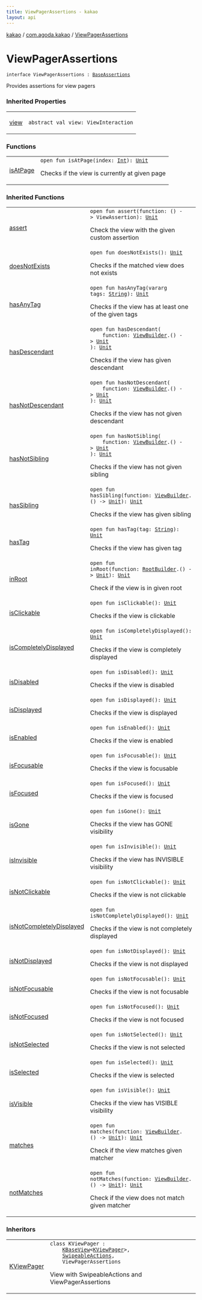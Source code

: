 ```yaml
---
title: ViewPagerAssertions - kakao
layout: api
---
```


<div class='api-docs-breadcrumbs'><a href="../../index.html">kakao</a> / <a href="../index.html">com.agoda.kakao</a> / <a href=".">ViewPagerAssertions</a></div>

# ViewPagerAssertions

<div class="signature"><code><span class="keyword">interface </span><span class="identifier">ViewPagerAssertions</span>&nbsp;<span class="symbol">:</span>&nbsp;<a href="../-base-assertions/index.html"><span class="identifier">BaseAssertions</span></a></code></div>

Provides assertions for view pagers

### Inherited Properties

<table class="api-docs-table">
<tbody>
<tr>
<td markdown="1">

<a href="../-base-assertions/view.html">view</a>


</td>
<td markdown="1">
<div class="signature"><code><span class="keyword">abstract</span> <span class="keyword">val </span><span class="identifier">view</span><span class="symbol">: </span><span class="identifier">ViewInteraction</span></code></div>

</td>
</tr>
</tbody>
</table>

### Functions

<table class="api-docs-table">
<tbody>
<tr>
<td markdown="1">

<a href="is-at-page.html">isAtPage</a>


</td>
<td markdown="1">
<div class="signature"><code><span class="keyword">open</span> <span class="keyword">fun </span><span class="identifier">isAtPage</span><span class="symbol">(</span><span class="parameterName" id="com.agoda.kakao.ViewPagerAssertions$isAtPage(kotlin.Int)/index">index</span><span class="symbol">:</span>&nbsp;<a href="https://kotlinlang.org/api/latest/jvm/stdlib/kotlin/-int/index.html"><span class="identifier">Int</span></a><span class="symbol">)</span><span class="symbol">: </span><a href="https://kotlinlang.org/api/latest/jvm/stdlib/kotlin/-unit/index.html"><span class="identifier">Unit</span></a></code></div>

Checks if the view is currently at given page


</td>
</tr>
</tbody>
</table>

### Inherited Functions

<table class="api-docs-table">
<tbody>
<tr>
<td markdown="1">

<a href="../-base-assertions/assert.html">assert</a>


</td>
<td markdown="1">
<div class="signature"><code><span class="keyword">open</span> <span class="keyword">fun </span><span class="identifier">assert</span><span class="symbol">(</span><span class="parameterName" id="com.agoda.kakao.BaseAssertions$assert(kotlin.Function0((android.support.test.espresso.ViewAssertion)))/function">function</span><span class="symbol">:</span>&nbsp;<span class="symbol">(</span><span class="symbol">)</span>&nbsp;<span class="symbol">-&gt;</span>&nbsp;<span class="identifier">ViewAssertion</span><span class="symbol">)</span><span class="symbol">: </span><a href="https://kotlinlang.org/api/latest/jvm/stdlib/kotlin/-unit/index.html"><span class="identifier">Unit</span></a></code></div>

Check the view with the given custom assertion


</td>
</tr>
<tr>
<td markdown="1">

<a href="../-base-assertions/does-not-exists.html">doesNotExists</a>


</td>
<td markdown="1">
<div class="signature"><code><span class="keyword">open</span> <span class="keyword">fun </span><span class="identifier">doesNotExists</span><span class="symbol">(</span><span class="symbol">)</span><span class="symbol">: </span><a href="https://kotlinlang.org/api/latest/jvm/stdlib/kotlin/-unit/index.html"><span class="identifier">Unit</span></a></code></div>

Checks if the matched view does not exists


</td>
</tr>
<tr>
<td markdown="1">

<a href="../-base-assertions/has-any-tag.html">hasAnyTag</a>


</td>
<td markdown="1">
<div class="signature"><code><span class="keyword">open</span> <span class="keyword">fun </span><span class="identifier">hasAnyTag</span><span class="symbol">(</span><span class="keyword">vararg</span> <span class="parameterName" id="com.agoda.kakao.BaseAssertions$hasAnyTag(kotlin.Array((kotlin.String)))/tags">tags</span><span class="symbol">:</span>&nbsp;<a href="https://kotlinlang.org/api/latest/jvm/stdlib/kotlin/-string/index.html"><span class="identifier">String</span></a><span class="symbol">)</span><span class="symbol">: </span><a href="https://kotlinlang.org/api/latest/jvm/stdlib/kotlin/-unit/index.html"><span class="identifier">Unit</span></a></code></div>

Checks if the view has at least one of the given tags


</td>
</tr>
<tr>
<td markdown="1">

<a href="../-base-assertions/has-descendant.html">hasDescendant</a>


</td>
<td markdown="1">
<div class="signature"><code><span class="keyword">open</span> <span class="keyword">fun </span><span class="identifier">hasDescendant</span><span class="symbol">(</span><br/>&nbsp;&nbsp;&nbsp;&nbsp;<span class="parameterName" id="com.agoda.kakao.BaseAssertions$hasDescendant(kotlin.Function1((com.agoda.kakao.ViewBuilder, kotlin.Unit)))/function">function</span><span class="symbol">:</span>&nbsp;<a href="../-view-builder/index.html"><span class="identifier">ViewBuilder</span></a><span class="symbol">.</span><span class="symbol">(</span><span class="symbol">)</span>&nbsp;<span class="symbol">-&gt;</span>&nbsp;<a href="https://kotlinlang.org/api/latest/jvm/stdlib/kotlin/-unit/index.html"><span class="identifier">Unit</span></a><br/><span class="symbol">)</span><span class="symbol">: </span><a href="https://kotlinlang.org/api/latest/jvm/stdlib/kotlin/-unit/index.html"><span class="identifier">Unit</span></a></code></div>

Checks if the view has given descendant


</td>
</tr>
<tr>
<td markdown="1">

<a href="../-base-assertions/has-not-descendant.html">hasNotDescendant</a>


</td>
<td markdown="1">
<div class="signature"><code><span class="keyword">open</span> <span class="keyword">fun </span><span class="identifier">hasNotDescendant</span><span class="symbol">(</span><br/>&nbsp;&nbsp;&nbsp;&nbsp;<span class="parameterName" id="com.agoda.kakao.BaseAssertions$hasNotDescendant(kotlin.Function1((com.agoda.kakao.ViewBuilder, kotlin.Unit)))/function">function</span><span class="symbol">:</span>&nbsp;<a href="../-view-builder/index.html"><span class="identifier">ViewBuilder</span></a><span class="symbol">.</span><span class="symbol">(</span><span class="symbol">)</span>&nbsp;<span class="symbol">-&gt;</span>&nbsp;<a href="https://kotlinlang.org/api/latest/jvm/stdlib/kotlin/-unit/index.html"><span class="identifier">Unit</span></a><br/><span class="symbol">)</span><span class="symbol">: </span><a href="https://kotlinlang.org/api/latest/jvm/stdlib/kotlin/-unit/index.html"><span class="identifier">Unit</span></a></code></div>

Checks if the view has not given descendant


</td>
</tr>
<tr>
<td markdown="1">

<a href="../-base-assertions/has-not-sibling.html">hasNotSibling</a>


</td>
<td markdown="1">
<div class="signature"><code><span class="keyword">open</span> <span class="keyword">fun </span><span class="identifier">hasNotSibling</span><span class="symbol">(</span><br/>&nbsp;&nbsp;&nbsp;&nbsp;<span class="parameterName" id="com.agoda.kakao.BaseAssertions$hasNotSibling(kotlin.Function1((com.agoda.kakao.ViewBuilder, kotlin.Unit)))/function">function</span><span class="symbol">:</span>&nbsp;<a href="../-view-builder/index.html"><span class="identifier">ViewBuilder</span></a><span class="symbol">.</span><span class="symbol">(</span><span class="symbol">)</span>&nbsp;<span class="symbol">-&gt;</span>&nbsp;<a href="https://kotlinlang.org/api/latest/jvm/stdlib/kotlin/-unit/index.html"><span class="identifier">Unit</span></a><br/><span class="symbol">)</span><span class="symbol">: </span><a href="https://kotlinlang.org/api/latest/jvm/stdlib/kotlin/-unit/index.html"><span class="identifier">Unit</span></a></code></div>

Checks if the view has not given sibling


</td>
</tr>
<tr>
<td markdown="1">

<a href="../-base-assertions/has-sibling.html">hasSibling</a>


</td>
<td markdown="1">
<div class="signature"><code><span class="keyword">open</span> <span class="keyword">fun </span><span class="identifier">hasSibling</span><span class="symbol">(</span><span class="parameterName" id="com.agoda.kakao.BaseAssertions$hasSibling(kotlin.Function1((com.agoda.kakao.ViewBuilder, kotlin.Unit)))/function">function</span><span class="symbol">:</span>&nbsp;<a href="../-view-builder/index.html"><span class="identifier">ViewBuilder</span></a><span class="symbol">.</span><span class="symbol">(</span><span class="symbol">)</span>&nbsp;<span class="symbol">-&gt;</span>&nbsp;<a href="https://kotlinlang.org/api/latest/jvm/stdlib/kotlin/-unit/index.html"><span class="identifier">Unit</span></a><span class="symbol">)</span><span class="symbol">: </span><a href="https://kotlinlang.org/api/latest/jvm/stdlib/kotlin/-unit/index.html"><span class="identifier">Unit</span></a></code></div>

Checks if the view has given sibling


</td>
</tr>
<tr>
<td markdown="1">

<a href="../-base-assertions/has-tag.html">hasTag</a>


</td>
<td markdown="1">
<div class="signature"><code><span class="keyword">open</span> <span class="keyword">fun </span><span class="identifier">hasTag</span><span class="symbol">(</span><span class="parameterName" id="com.agoda.kakao.BaseAssertions$hasTag(kotlin.String)/tag">tag</span><span class="symbol">:</span>&nbsp;<a href="https://kotlinlang.org/api/latest/jvm/stdlib/kotlin/-string/index.html"><span class="identifier">String</span></a><span class="symbol">)</span><span class="symbol">: </span><a href="https://kotlinlang.org/api/latest/jvm/stdlib/kotlin/-unit/index.html"><span class="identifier">Unit</span></a></code></div>

Checks if the view has given tag


</td>
</tr>
<tr>
<td markdown="1">

<a href="../-base-assertions/in-root.html">inRoot</a>


</td>
<td markdown="1">
<div class="signature"><code><span class="keyword">open</span> <span class="keyword">fun </span><span class="identifier">inRoot</span><span class="symbol">(</span><span class="parameterName" id="com.agoda.kakao.BaseAssertions$inRoot(kotlin.Function1((com.agoda.kakao.RootBuilder, kotlin.Unit)))/function">function</span><span class="symbol">:</span>&nbsp;<a href="../-root-builder/index.html"><span class="identifier">RootBuilder</span></a><span class="symbol">.</span><span class="symbol">(</span><span class="symbol">)</span>&nbsp;<span class="symbol">-&gt;</span>&nbsp;<a href="https://kotlinlang.org/api/latest/jvm/stdlib/kotlin/-unit/index.html"><span class="identifier">Unit</span></a><span class="symbol">)</span><span class="symbol">: </span><a href="https://kotlinlang.org/api/latest/jvm/stdlib/kotlin/-unit/index.html"><span class="identifier">Unit</span></a></code></div>

Check if the view is in given root


</td>
</tr>
<tr>
<td markdown="1">

<a href="../-base-assertions/is-clickable.html">isClickable</a>


</td>
<td markdown="1">
<div class="signature"><code><span class="keyword">open</span> <span class="keyword">fun </span><span class="identifier">isClickable</span><span class="symbol">(</span><span class="symbol">)</span><span class="symbol">: </span><a href="https://kotlinlang.org/api/latest/jvm/stdlib/kotlin/-unit/index.html"><span class="identifier">Unit</span></a></code></div>

Checks if the view is clickable


</td>
</tr>
<tr>
<td markdown="1">

<a href="../-base-assertions/is-completely-displayed.html">isCompletelyDisplayed</a>


</td>
<td markdown="1">
<div class="signature"><code><span class="keyword">open</span> <span class="keyword">fun </span><span class="identifier">isCompletelyDisplayed</span><span class="symbol">(</span><span class="symbol">)</span><span class="symbol">: </span><a href="https://kotlinlang.org/api/latest/jvm/stdlib/kotlin/-unit/index.html"><span class="identifier">Unit</span></a></code></div>

Checks if the view is completely displayed


</td>
</tr>
<tr>
<td markdown="1">

<a href="../-base-assertions/is-disabled.html">isDisabled</a>


</td>
<td markdown="1">
<div class="signature"><code><span class="keyword">open</span> <span class="keyword">fun </span><span class="identifier">isDisabled</span><span class="symbol">(</span><span class="symbol">)</span><span class="symbol">: </span><a href="https://kotlinlang.org/api/latest/jvm/stdlib/kotlin/-unit/index.html"><span class="identifier">Unit</span></a></code></div>

Checks if the view is disabled


</td>
</tr>
<tr>
<td markdown="1">

<a href="../-base-assertions/is-displayed.html">isDisplayed</a>


</td>
<td markdown="1">
<div class="signature"><code><span class="keyword">open</span> <span class="keyword">fun </span><span class="identifier">isDisplayed</span><span class="symbol">(</span><span class="symbol">)</span><span class="symbol">: </span><a href="https://kotlinlang.org/api/latest/jvm/stdlib/kotlin/-unit/index.html"><span class="identifier">Unit</span></a></code></div>

Checks if the view is displayed


</td>
</tr>
<tr>
<td markdown="1">

<a href="../-base-assertions/is-enabled.html">isEnabled</a>


</td>
<td markdown="1">
<div class="signature"><code><span class="keyword">open</span> <span class="keyword">fun </span><span class="identifier">isEnabled</span><span class="symbol">(</span><span class="symbol">)</span><span class="symbol">: </span><a href="https://kotlinlang.org/api/latest/jvm/stdlib/kotlin/-unit/index.html"><span class="identifier">Unit</span></a></code></div>

Checks if the view is enabled


</td>
</tr>
<tr>
<td markdown="1">

<a href="../-base-assertions/is-focusable.html">isFocusable</a>


</td>
<td markdown="1">
<div class="signature"><code><span class="keyword">open</span> <span class="keyword">fun </span><span class="identifier">isFocusable</span><span class="symbol">(</span><span class="symbol">)</span><span class="symbol">: </span><a href="https://kotlinlang.org/api/latest/jvm/stdlib/kotlin/-unit/index.html"><span class="identifier">Unit</span></a></code></div>

Checks if the view is focusable


</td>
</tr>
<tr>
<td markdown="1">

<a href="../-base-assertions/is-focused.html">isFocused</a>


</td>
<td markdown="1">
<div class="signature"><code><span class="keyword">open</span> <span class="keyword">fun </span><span class="identifier">isFocused</span><span class="symbol">(</span><span class="symbol">)</span><span class="symbol">: </span><a href="https://kotlinlang.org/api/latest/jvm/stdlib/kotlin/-unit/index.html"><span class="identifier">Unit</span></a></code></div>

Checks if the view is focused


</td>
</tr>
<tr>
<td markdown="1">

<a href="../-base-assertions/is-gone.html">isGone</a>


</td>
<td markdown="1">
<div class="signature"><code><span class="keyword">open</span> <span class="keyword">fun </span><span class="identifier">isGone</span><span class="symbol">(</span><span class="symbol">)</span><span class="symbol">: </span><a href="https://kotlinlang.org/api/latest/jvm/stdlib/kotlin/-unit/index.html"><span class="identifier">Unit</span></a></code></div>

Checks if the view has GONE visibility


</td>
</tr>
<tr>
<td markdown="1">

<a href="../-base-assertions/is-invisible.html">isInvisible</a>


</td>
<td markdown="1">
<div class="signature"><code><span class="keyword">open</span> <span class="keyword">fun </span><span class="identifier">isInvisible</span><span class="symbol">(</span><span class="symbol">)</span><span class="symbol">: </span><a href="https://kotlinlang.org/api/latest/jvm/stdlib/kotlin/-unit/index.html"><span class="identifier">Unit</span></a></code></div>

Checks if the view has INVISIBLE visibility


</td>
</tr>
<tr>
<td markdown="1">

<a href="../-base-assertions/is-not-clickable.html">isNotClickable</a>


</td>
<td markdown="1">
<div class="signature"><code><span class="keyword">open</span> <span class="keyword">fun </span><span class="identifier">isNotClickable</span><span class="symbol">(</span><span class="symbol">)</span><span class="symbol">: </span><a href="https://kotlinlang.org/api/latest/jvm/stdlib/kotlin/-unit/index.html"><span class="identifier">Unit</span></a></code></div>

Checks if the view is not clickable


</td>
</tr>
<tr>
<td markdown="1">

<a href="../-base-assertions/is-not-completely-displayed.html">isNotCompletelyDisplayed</a>


</td>
<td markdown="1">
<div class="signature"><code><span class="keyword">open</span> <span class="keyword">fun </span><span class="identifier">isNotCompletelyDisplayed</span><span class="symbol">(</span><span class="symbol">)</span><span class="symbol">: </span><a href="https://kotlinlang.org/api/latest/jvm/stdlib/kotlin/-unit/index.html"><span class="identifier">Unit</span></a></code></div>

Checks if the view is not completely displayed


</td>
</tr>
<tr>
<td markdown="1">

<a href="../-base-assertions/is-not-displayed.html">isNotDisplayed</a>


</td>
<td markdown="1">
<div class="signature"><code><span class="keyword">open</span> <span class="keyword">fun </span><span class="identifier">isNotDisplayed</span><span class="symbol">(</span><span class="symbol">)</span><span class="symbol">: </span><a href="https://kotlinlang.org/api/latest/jvm/stdlib/kotlin/-unit/index.html"><span class="identifier">Unit</span></a></code></div>

Checks if the view is not displayed


</td>
</tr>
<tr>
<td markdown="1">

<a href="../-base-assertions/is-not-focusable.html">isNotFocusable</a>


</td>
<td markdown="1">
<div class="signature"><code><span class="keyword">open</span> <span class="keyword">fun </span><span class="identifier">isNotFocusable</span><span class="symbol">(</span><span class="symbol">)</span><span class="symbol">: </span><a href="https://kotlinlang.org/api/latest/jvm/stdlib/kotlin/-unit/index.html"><span class="identifier">Unit</span></a></code></div>

Checks if the view is not focusable


</td>
</tr>
<tr>
<td markdown="1">

<a href="../-base-assertions/is-not-focused.html">isNotFocused</a>


</td>
<td markdown="1">
<div class="signature"><code><span class="keyword">open</span> <span class="keyword">fun </span><span class="identifier">isNotFocused</span><span class="symbol">(</span><span class="symbol">)</span><span class="symbol">: </span><a href="https://kotlinlang.org/api/latest/jvm/stdlib/kotlin/-unit/index.html"><span class="identifier">Unit</span></a></code></div>

Checks if the view is not focused


</td>
</tr>
<tr>
<td markdown="1">

<a href="../-base-assertions/is-not-selected.html">isNotSelected</a>


</td>
<td markdown="1">
<div class="signature"><code><span class="keyword">open</span> <span class="keyword">fun </span><span class="identifier">isNotSelected</span><span class="symbol">(</span><span class="symbol">)</span><span class="symbol">: </span><a href="https://kotlinlang.org/api/latest/jvm/stdlib/kotlin/-unit/index.html"><span class="identifier">Unit</span></a></code></div>

Checks if the view is not selected


</td>
</tr>
<tr>
<td markdown="1">

<a href="../-base-assertions/is-selected.html">isSelected</a>


</td>
<td markdown="1">
<div class="signature"><code><span class="keyword">open</span> <span class="keyword">fun </span><span class="identifier">isSelected</span><span class="symbol">(</span><span class="symbol">)</span><span class="symbol">: </span><a href="https://kotlinlang.org/api/latest/jvm/stdlib/kotlin/-unit/index.html"><span class="identifier">Unit</span></a></code></div>

Checks if the view is selected


</td>
</tr>
<tr>
<td markdown="1">

<a href="../-base-assertions/is-visible.html">isVisible</a>


</td>
<td markdown="1">
<div class="signature"><code><span class="keyword">open</span> <span class="keyword">fun </span><span class="identifier">isVisible</span><span class="symbol">(</span><span class="symbol">)</span><span class="symbol">: </span><a href="https://kotlinlang.org/api/latest/jvm/stdlib/kotlin/-unit/index.html"><span class="identifier">Unit</span></a></code></div>

Checks if the view has VISIBLE visibility


</td>
</tr>
<tr>
<td markdown="1">

<a href="../-base-assertions/matches.html">matches</a>


</td>
<td markdown="1">
<div class="signature"><code><span class="keyword">open</span> <span class="keyword">fun </span><span class="identifier">matches</span><span class="symbol">(</span><span class="parameterName" id="com.agoda.kakao.BaseAssertions$matches(kotlin.Function1((com.agoda.kakao.ViewBuilder, kotlin.Unit)))/function">function</span><span class="symbol">:</span>&nbsp;<a href="../-view-builder/index.html"><span class="identifier">ViewBuilder</span></a><span class="symbol">.</span><span class="symbol">(</span><span class="symbol">)</span>&nbsp;<span class="symbol">-&gt;</span>&nbsp;<a href="https://kotlinlang.org/api/latest/jvm/stdlib/kotlin/-unit/index.html"><span class="identifier">Unit</span></a><span class="symbol">)</span><span class="symbol">: </span><a href="https://kotlinlang.org/api/latest/jvm/stdlib/kotlin/-unit/index.html"><span class="identifier">Unit</span></a></code></div>

Check if the view matches given matcher


</td>
</tr>
<tr>
<td markdown="1">

<a href="../-base-assertions/not-matches.html">notMatches</a>


</td>
<td markdown="1">
<div class="signature"><code><span class="keyword">open</span> <span class="keyword">fun </span><span class="identifier">notMatches</span><span class="symbol">(</span><span class="parameterName" id="com.agoda.kakao.BaseAssertions$notMatches(kotlin.Function1((com.agoda.kakao.ViewBuilder, kotlin.Unit)))/function">function</span><span class="symbol">:</span>&nbsp;<a href="../-view-builder/index.html"><span class="identifier">ViewBuilder</span></a><span class="symbol">.</span><span class="symbol">(</span><span class="symbol">)</span>&nbsp;<span class="symbol">-&gt;</span>&nbsp;<a href="https://kotlinlang.org/api/latest/jvm/stdlib/kotlin/-unit/index.html"><span class="identifier">Unit</span></a><span class="symbol">)</span><span class="symbol">: </span><a href="https://kotlinlang.org/api/latest/jvm/stdlib/kotlin/-unit/index.html"><span class="identifier">Unit</span></a></code></div>

Check if the view does not match given matcher


</td>
</tr>
</tbody>
</table>

### Inheritors

<table class="api-docs-table">
<tbody>
<tr>
<td markdown="1">

<a href="../-k-view-pager/index.html">KViewPager</a>


</td>
<td markdown="1">
<div class="signature"><code><span class="keyword">class </span><span class="identifier">KViewPager</span>&nbsp;<span class="symbol">:</span>&nbsp;<br/>&nbsp;&nbsp;&nbsp;&nbsp;<a href="../-k-base-view/index.html"><span class="identifier">KBaseView</span></a><span class="symbol">&lt;</span><a href="../-k-view-pager/index.html"><span class="identifier">KViewPager</span></a><span class="symbol">&gt;</span><span class="symbol">, </span><br/>&nbsp;&nbsp;&nbsp;&nbsp;<a href="../-swipeable-actions/index.html"><span class="identifier">SwipeableActions</span></a><span class="symbol">, </span><br/>&nbsp;&nbsp;&nbsp;&nbsp;<span class="identifier">ViewPagerAssertions</span></code></div>

View with SwipeableActions and ViewPagerAssertions


</td>
</tr>
</tbody>
</table>
